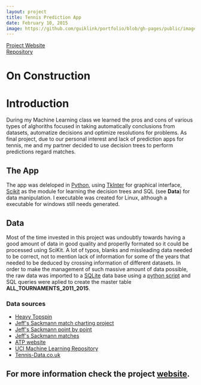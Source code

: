 ```yaml
---
layout: project
title: Tennis Prediction App
date: February 10, 2015
image: https://github.com/guiklink/portfolio/blob/gh-pages/public/images/tennis_predictor/logo.jpg?raw=true
---
```


[Project Website](http://guiklink.github.io/Tennis_Predictor_App/)  
[Repository](https://github.com/guiklink/Tennis_Predictor_App)

# On Construction  

# Introduction
During my Machine Learning class we learned the pros and cons of various types of alghoriths focused in taking automatically conclusions from datasets, automatize decisions and optimize resolutions for problems. As final project, due to our personal interest and lack of prediction apps for tennis, me and my partner decided to use decision trees to perform predictions regard matches.  

## The App
The app was deleloped in [Python](https://www.python.org/), using [TkInter](https://wiki.python.org/moin/TkInter) for graphical interface, [Scikit](http://scikit-learn.org/stable/) as the module for learning the decision trees and SQL (see **Data**) for data manipulation.
I executable was created for Linux, although a executable for windows still needs generated.  

## Data
Most of the time invested in this project was undoubtly towards having a good amount of data in good quality and properlly formated so it could be processed using SciKit. A lot of typos, blanks and missleading data needed to be correct, not to mention lack of information for some of the years that needed to be deduced by crossing information of different datasets. In order to make the management of such massive amount of data possible, the raw data was imported to a [SQLite](https://www.sqlite.org/) data base using a [python script](https://github.com/guiklink/Tennis_Predictor_App/blob/master/Python/importFiles.py) and SQL queries were aplied to create the master table **ALL_TOURNAMENTS_2011_2015**.   

### Data sources

* [Heavy Topspin](http://heavytopspin.com/2013/11/26/the-match-charting-project/)
* [Jeff's Sackmann match charting project](https://github.com/JeffSackmann/tennis_MatchChartingProject)
* [Jeff's Sackmann point by point](https://github.com/JeffSackmann/tennis_slam_pointbypoint)
* [Jeff's Sackmann matches](https://github.com/JeffSackmann/tennis_atp)
* [ATP website](http://www.atpworldtour.com/)
* [UCI Machine Learning Repository](https://archive.ics.uci.edu/ml/datasets/Tennis+Major+Tournament+Match+Statistics)
* [Tennis-Data.co.uk](http://www.tennis-data.co.uk/alldata.php)

## For more information check the project [website](http://guiklink.github.io/Tennis_Predictor_App/).


